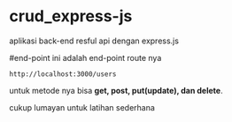# crud_express-js
aplikasi back-end resful api dengan express.js

#end-point 
ini adalah end-point route nya
```
http://localhost:3000/users
```
untuk metode nya bisa **get, post, put(update), dan delete**.

cukup lumayan untuk latihan sederhana
